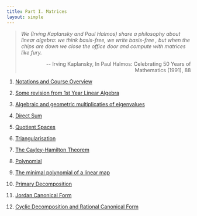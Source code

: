 ```yaml
---
title: Part I. Matrices
layout: simple
---
```


>*We (Irving Kaplansky and Paul Halmos) share a philosophy about linear algebra: we think basis-free, we write basis-free , but when the chips are down we close the office door and compute with matrices like fury.*
>
><p align="right">-- Irving Kaplansky, In Paul Halmos: Celebrating 50 Years of Mathematics (1991), 88</p>


1. [Notations and Course Overview](/study/Imperial_mathematics/year_2/Linear_Algebra_and_Numerical_Analysis/Part_I/1_Notations_and_Course_Overview)

2. [Some revision from 1st Year Linear Algebra](/study/Imperial_mathematics/year_2/Linear_Algebra_and_Numerical_Analysis/Part_I/2_RevisionofYear1)

3. [Algebraic and geometric multiplicaties of eigenvalues](/study/Imperial_mathematics/year_2/Linear_Algebra_and_Numerical_Analysis/Part_I/3_Algebraic_and_geometric_multiplicaties_of_eigenvalues)

4. [Direct Sum](/study/Imperial_mathematics/year_2/Linear_Algebra_and_Numerical_Analysis/Part_I/4_Direct_Sum)

5. [Quotient Spaces](/study/Imperial_mathematics/year_2/Linear_Algebra_and_Numerical_Analysis/Part_I/5_Quotient_Spaces)

6. [Triangularisation](/study/Imperial_mathematics/year_2/Linear_Algebra_and_Numerical_Analysis/Part_I/6_Triangularisation)

7. [The Cayley-Hamilton Theorem](/study/Imperial_mathematics/year_2/Linear_Algebra_and_Numerical_Analysis/Part_I/7_The_CayleyHamilon_Theorem)

8. [Polynomial](/study/Imperial_mathematics/year_2/Linear_Algebra_and_Numerical_Analysis/Part_I/8_Polynomials)

9. [The minimal polynomial of a linear map](/study/Imperial_mathematics/year_2/Linear_Algebra_and_Numerical_Analysis/Part_I/9_The_minimal_polymial_of_a_linear_map)

10. [Primary Decomposition]()

11. [Jordan Canonical Form]()

12. [Cyclic Decomposition and Rational Canonical Form]()